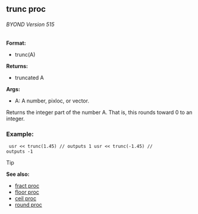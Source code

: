 ## trunc proc 
###### BYOND Version 515

**Format:**
+   trunc(A)
<!-- -->
**Returns:**
+   truncated A
<!-- -->
**Args:**
+   A: A number, pixloc, or vector.


Returns the integer part of the number A. That is, this rounds
toward 0 to an integer.
### Example:

```dm
 usr << trunc(1.45) // outputs 1 usr << trunc(-1.45) //
outputs -1 
```


> [!TIP] 
> **See also:**
> +   [fract proc](/ref/proc/fract.md) 
> +   [floor proc](/ref/proc/floor.md) 
> +   [ceil proc](/ref/proc/ceil.md) 
> +   [round proc](/ref/proc/round.md) <!-- -->